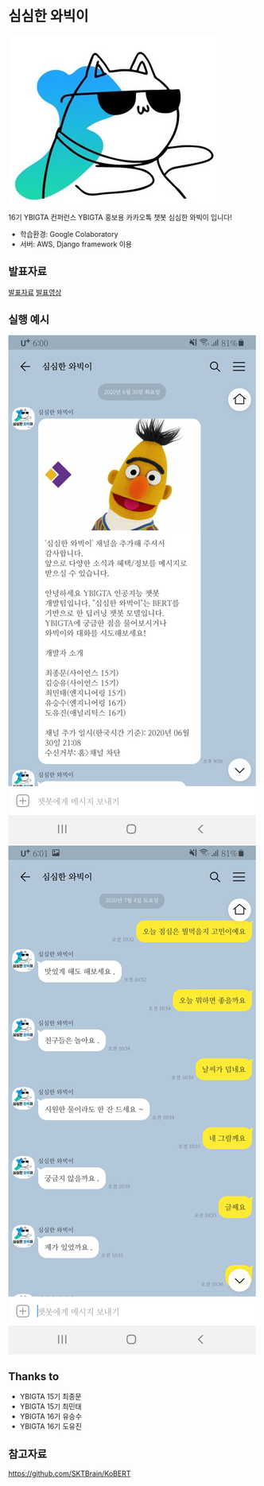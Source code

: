 # 심심한 와빅이

![와빅이](./imgs/심심한와빅이.jpg)

16기 YBIGTA 컨퍼런스
YBIGTA 홍보용 카카오톡 챗봇 심심한 와빅이 입니다!

- 학습환경: Google Colaboratory
- 서버: AWS, Django framework 이용

## 발표자료
[발표자료](https://github.com/ksyu0508/ybigta_chatbot/blob/master/%EC%8B%AC%EC%8B%AC%ED%95%9C%20%EC%99%80%EB%B9%85%EC%9D%B4(%EC%B5%9C%EC%A2%85).pdf)
[발표영상](https://www.youtube.com/watch?v=HolUf6CVwAw&t=8s)

## 실행 예시
![친구추가](./imgs/kakaotalk_1.jpg)
![대화예시](./imgs/kakaotalk_2.jpg)

## Thanks to
- YBIGTA 15기 최종문
- YBIGTA 15기 최민태
- YBIGTA 16기 유승수
- YBIGTA 16기 도유진

## 참고자료
<https://github.com/SKTBrain/KoBERT>
